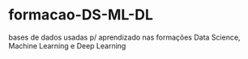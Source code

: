 # formacao-DS-ML-DL
bases de dados usadas p/ aprendizado nas formações Data Science, Machine Learning e Deep Learning 
